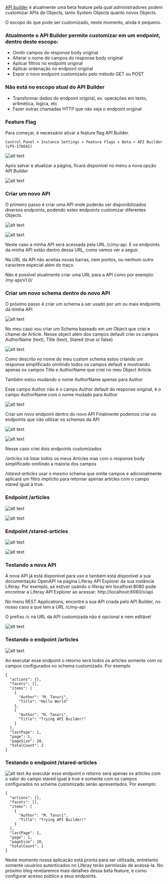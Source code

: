 [API builder](https://learn.liferay.com/w/dxp/headless-delivery/api-builder) é atualmente uma beta feature pela qual administradores podem customizar APIs de Objects, tanto System  Objects quanto novos Objects.


O escopo do que pode ser customizado, neste momento, ainda é pequeno. 

### Atualmente o API Builder permite customizar em um endpoint, dentro deste escopo:
- Omitir campos do response body original
- Alterar o nome de campos do response body original
- Aplicar filtros no endpoint original
- Aplicar ordenação no endpoint original
- Expor o novo endpoint customizado pelo método GET ou POST
 
### Não está no escopo atual do API Builder
- Transformar dados do endpoint original, ex: operações em texto, aritmética, lógica, etc
- Fazer outras chamadas HTTP que não seja o endpoint original

### Feature Flag
Para começar, é necessário ativar a feature flag API Builder.

`Control Panel > Instance Settings > Feature Flags > Beta > API Builder (LPS-178642)`

![alt text](images/image-20240705-023701.png)

Após salvar e atualizar a página, ficará disponível no menu a nova opção API Builder

![alt text](images/image-20240705-023851.png)
 

### Criar um novo API
O primeiro passo é criar uma API onde poderão ser disponibilizados diversos endpoints, podendo estes endpoints customizar diferentes Objects.

![alt text](images/image-20240705-024244.png)
 

![alt text](images/image-20240705-024831.png)
 

Neste caso a minha API será acessada pela URL /c/my-api. E os endpoints da minha API estão dentro dessa URL, como vamos ver a seguir. 

Na URL da API não aceitas novas barras, nem pontos, ou nenhum outro caractere especial além do traço.

Não é possível atualmente criar uma URL para a API como por exemplo: /my-api/v1.0/
 
### Criar um novo schema dentro do novo API
O próximo passo é criar um schema a ser usado por um ou mais endpoints da minha API

![alt text](images/image-20240705-025127.png)

No meu caso vou criar um Schema baseado em um Object que criei e chamei de Article. Nesse object além dos campos default criei os campos AuthorName (text), Title (text), Stared (true or false)

![alt text](images/image-20240705-025402.png)

Como descrito no nome do meu custom schema estou criando um response simplificado omitindo todos os campos default e mostrando apenas os campos Title e AuthorName que criei no meu Object Article.

Também estou mudando o nome AuthorName apenas para Author

Esse campo Author não é o campo Author default do response original, é o campo AuthorName com o nome mudado para Author

![alt text](images/image-20240705-025930.png)

Criar um novo endpoint dentro do novo API
Finalmente podemos criar os endpoints que irão utilizar os schemas da API


![alt text](images/image-20240705-030318.png)
 
 
![alt text](images/image-20240705-030336.png)

Nesse caso criei dois endpoints customizados

*/articles* irá listar todos os meus Articles mas com o response body simplificado omitindo a maioria dos campos

*/stared-articles* usar o mesmo schema que omite campos e adicionalmente aplicará um filtro implícito para retornar apenas articles com o campo stared igual à true.


### Endpoint /articles
![alt text](images/image-20240705-030652.png)
 

![alt text](images/image-20240705-030702.png)
 

### Endpoint /stared-articles
![alt text](images/image-20240705-030738.png)
 
![alt text](images/image-20240705-030750.png)

### Testando a nova API
A nova API já está disponível para uso e também está disponível a sua documentação OpenAPI na página Liferay API Explorer da sua instância Liferay. Por exemplo, se estiver usando o liferay em localhost:8080 pode encontrar a Liferay API Explorer ao acessar: http://localhost:8080/o/api

No menu REST Applications, encontre a sua API criada pelo API Builder, no nosso caso a que tem a URL /c/my-api

O prefixo /c na URL da API customizada não é opcional e nem editável
 
![alt text](images/image-20240705-031450.png)

### Testando o endpoint /articles
![alt text](images/image-20240705-031644.png)

Ao executar esse endpoint o retorno será todos os articles somente com os campos configurados no schema customizado. Por exemplo


```
{
  "actions": {},
  "facets": [],
  "items": [
    {
      "Author": "M. Tanuri",
      "Title": "Hello World"
    },
    {
      "Author": "M. Tanuri",
      "Title": "Trying API Builder!"
    }
  ],
  "lastPage": 1,
  "page": 1,
  "pageSize": 20,
  "totalCount": 2
}
```

### Testando o endpoint /stared-articles
 

![alt text](images/image-20240705-031956.png)
Ao executar esse endpoint o retorno será apenas os articles com o valor do campo stared igual à true e somente com os campos configurados no schema customizado serão apresentados. Por exemplo:


```
{
  "actions": {},
  "facets": [],
  "items": [
    {
      "Author": "M. Tanuri",
      "Title": "Trying API Builder!"
    }
  ],
  "lastPage": 1,
  "page": 1,
  "pageSize": 20,
  "totalCount": 1
}
```
   
Neste momento nossa aplicação está pronta para ser utilizada, entretanto somente usuários autenticados no Liferay terão permissão de acessá-la. No próximo blog revelaremos mais detalhes dessa beta feature, e como configurar acesso público a seus endpoints.